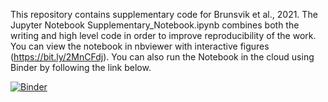 This repository contains supplementary code for Brunsvik et al., 2021. The Jupyter Notebook Supplementary_Notebook.ipynb combines both the writing and high level code in order to improve reproducibility of the work. You can view the notebook in nbviewer with interactive figures (https://bit.ly/2MnCFdj). You can also run the Notebook in the cloud using Binder by following the link below. 

[![Binder](https://mybinder.org/badge_logo.svg)](https://mybinder.org/v2/gh/brennanbrunsvik/Fault-morphology-clustering/master)


